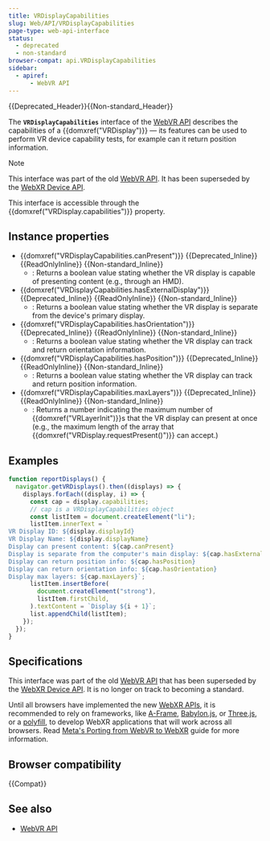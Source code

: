 ```yaml
---
title: VRDisplayCapabilities
slug: Web/API/VRDisplayCapabilities
page-type: web-api-interface
status:
  - deprecated
  - non-standard
browser-compat: api.VRDisplayCapabilities
sidebar:
  - apiref:
      - WebVR API
---
```


{{Deprecated_Header}}{{Non-standard_Header}}

The **`VRDisplayCapabilities`** interface of the [WebVR API](/en-US/docs/Web/API/WebVR_API) describes the capabilities of a {{domxref("VRDisplay")}} — its features can be used to perform VR device capability tests, for example can it return position information.

> [!NOTE]
> This interface was part of the old [WebVR API](https://immersive-web.github.io/webvr/spec/1.1/). It has been superseded by the [WebXR Device API](https://immersive-web.github.io/webxr/).

This interface is accessible through the {{domxref("VRDisplay.capabilities")}} property.

## Instance properties

- {{domxref("VRDisplayCapabilities.canPresent")}} {{Deprecated_Inline}} {{ReadOnlyInline}} {{Non-standard_Inline}}
  - : Returns a boolean value stating whether the VR display is capable of presenting content (e.g., through an HMD).
- {{domxref("VRDisplayCapabilities.hasExternalDisplay")}} {{Deprecated_Inline}} {{ReadOnlyInline}} {{Non-standard_Inline}}
  - : Returns a boolean value stating whether the VR display is separate from the device's primary display.
- {{domxref("VRDisplayCapabilities.hasOrientation")}} {{Deprecated_Inline}} {{ReadOnlyInline}} {{Non-standard_Inline}}
  - : Returns a boolean value stating whether the VR display can track and return orientation information.
- {{domxref("VRDisplayCapabilities.hasPosition")}} {{Deprecated_Inline}} {{ReadOnlyInline}} {{Non-standard_Inline}}
  - : Returns a boolean value stating whether the VR display can track and return position information.
- {{domxref("VRDisplayCapabilities.maxLayers")}} {{Deprecated_Inline}} {{ReadOnlyInline}} {{Non-standard_Inline}}
  - : Returns a number indicating the maximum number of {{domxref("VRLayerInit")}}s that the VR display can present at once (e.g., the maximum length of the array that {{domxref("VRDisplay.requestPresent()")}} can accept.)

## Examples

```js
function reportDisplays() {
  navigator.getVRDisplays().then((displays) => {
    displays.forEach((display, i) => {
      const cap = display.capabilities;
      // cap is a VRDisplayCapabilities object
      const listItem = document.createElement("li");
      listItem.innerText = `
VR Display ID: ${display.displayId}
VR Display Name: ${display.displayName}
Display can present content: ${cap.canPresent}
Display is separate from the computer's main display: ${cap.hasExternalDisplay}
Display can return position info: ${cap.hasPosition}
Display can return orientation info: ${cap.hasOrientation}
Display max layers: ${cap.maxLayers}`;
      listItem.insertBefore(
        document.createElement("strong"),
        listItem.firstChild,
      ).textContent = `Display ${i + 1}`;
      list.appendChild(listItem);
    });
  });
}
```

## Specifications

This interface was part of the old [WebVR API](https://immersive-web.github.io/webvr/spec/1.1/) that has been superseded by the [WebXR Device API](https://immersive-web.github.io/webxr/). It is no longer on track to becoming a standard.

Until all browsers have implemented the new [WebXR APIs](/en-US/docs/Web/API/WebXR_Device_API/Fundamentals), it is recommended to rely on frameworks, like [A-Frame](https://aframe.io/), [Babylon.js](https://www.babylonjs.com/), or [Three.js](https://threejs.org/), or a [polyfill](https://github.com/immersive-web/webxr-polyfill), to develop WebXR applications that will work across all browsers. Read [Meta's Porting from WebVR to WebXR](https://developers.meta.com/horizon/documentation/web/port-vr-xr/) guide for more information.

## Browser compatibility

{{Compat}}

## See also

- [WebVR API](/en-US/docs/Web/API/WebVR_API)

